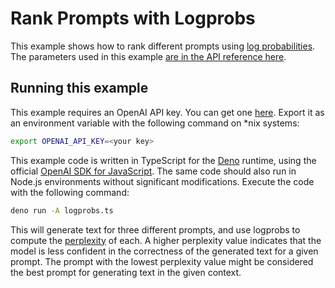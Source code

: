 # Rank Prompts with Logprobs

This example shows how to rank different prompts using
[log probabilities](https://cookbook.openai.com/examples/using_logprobs). The
parameters used in this example
[are in the API reference here](https://platform.openai.com/docs/api-reference/chat/create#chat-create-logprobs).

## Running this example

This example requires an OpenAI API key. You can get one
[here](https://platform.openai.com/api-keys). Export it as an environment
variable with the following command on \*nix systems:

```bash
export OPENAI_API_KEY=<your key>
```

This example code is written in TypeScript for the [Deno](https://deno.com/)
runtime, using the official
[OpenAI SDK for JavaScript](https://github.com/openai/openai-node). The same
code should also run in Node.js environments without significant modifications.
Execute the code with the following command:

```bash
deno run -A logprobs.ts
```

This will generate text for three different prompts, and use logprobs to compute
the [perplexity](https://guides.library.unlv.edu/c.php?g=1361336&p=10054021) of
each. A higher perplexity value indicates that the model is less confident in
the correctness of the generated text for a given prompt. The prompt with the
lowest perplexity value might be considered the best prompt for generating text
in the given context.
